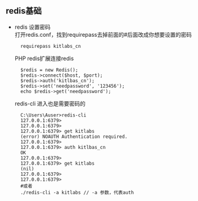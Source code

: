 ## redis基础
- redis 设置密码  
	打开redis.conf，找到requirepass去掉前面的#后面改成你想要设置的密码

		requirepass kitlabs_cn
	PHP redis扩展连接redis

		$redis = new Redis();
		$redis->connect($host, $port);
		$redis->auth('kitlbas_cn');
		$redis->set('needpassword', '123456');
		echo $redis->get('needpassword');

	redis-cli 进入也是需要密码的

		C:\Users\Auser>redis-cli
		127.0.0.1:6379>
		127.0.0.1:6379>
		127.0.0.1:6379> get kitlabs
		(error) NOAUTH Authentication required.
		127.0.0.1:6379>
		127.0.0.1:6379> auth kitlbas_cn
		OK
		127.0.0.1:6379>
		127.0.0.1:6379> get kitlabs
		(nil)
		127.0.0.1:6379>
		127.0.0.1:6379>
		#或者
        ./redis-cli -a kitlabs // -a 参数，代表auth